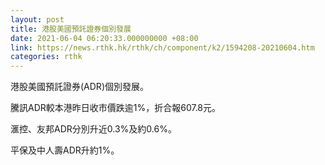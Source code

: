 ```yaml
---
layout: post
title: 港股美國預託證券個別發展
date: 2021-06-04 06:20:33.000000000 +08:00
link: https://news.rthk.hk/rthk/ch/component/k2/1594208-20210604.htm
categories: rthk
---
```


港股美國預託證券(ADR)個別發展。

騰訊ADR較本港昨日收市價跌逾1%，折合報607.8元。

滙控、友邦ADR分別升近0.3%及約0.6%。

平保及中人壽ADR升約1%。
